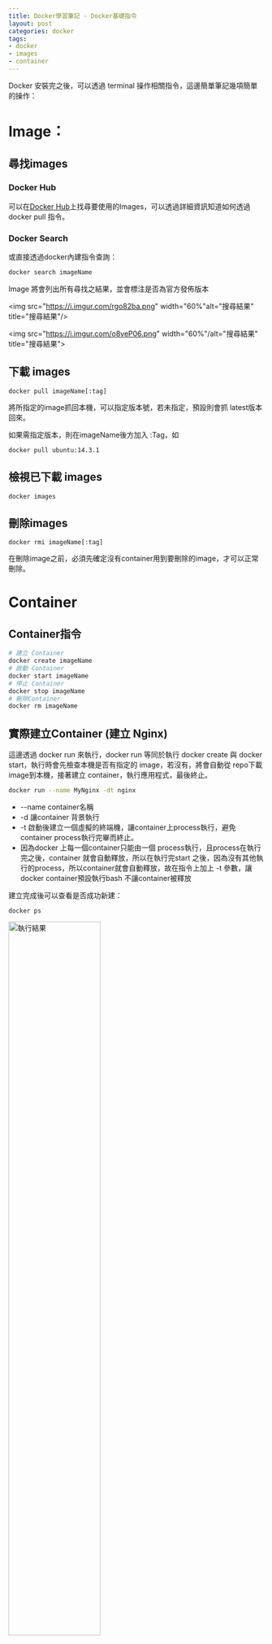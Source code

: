 ```yaml
---
title: Docker學習筆記 - Docker基礎指令
layout: post
categories: docker
tags:
- docker
- images
- container
---
```


Docker 安裝完之後，可以透過 terminal 操作相關指令，這邊簡單筆記幾項簡單的操作：

<!--more-->

# Image：

## 尋找images

### Docker Hub 

可以在[Docker Hub](https://hub.docker.com)上找尋要使用的Images，可以透過詳細資訊知道如何透過 docker pull 指令。

### Docker Search

或直接透過docker內建指令查詢：

```bash
docker search imageName
```

Image 將會列出所有尋找之結果，並會標注是否為官方發佈版本

<img src="https://i.imgur.com/rgo82ba.png" width="60%"alt="搜尋結果" title="搜尋結果"/>



<img src="https://i.imgur.com/o8veP06.png" width="60%"/alt="搜尋結果" title="搜尋結果">

## 下載 images

```
docker pull imageName[:tag]
```

將所指定的image抓回本機，可以指定版本號，若未指定，預設則會抓 latest版本回來。

如果需指定版本，則在imageName後方加入 :Tag，如 

```
docker pull ubuntu:14.3.1
```

## 檢視已下載 images

```
docker images
```

## 刪除images

```
docker rmi imageName[:tag]
```

在刪除image之前，必須先確定沒有container用到要刪除的image，才可以正常刪除。

# Container

## Container指令

```bash
# 建立 Container
docker create imageName
# 啟動 Container
docker start imageName
# 停止 Container
docker stop imageName
# 刪除Container
docker rm imageName
```

## 實際建立Container (建立 Nginx)

這邊透過 docker run 來執行，docker run 等同於執行 docker create 與 docker start，執行時會先檢查本機是否有指定的 image，若沒有，將會自動從 repo下載image到本機，接著建立 container，執行應用程式，最後終止。

``` bash
docker run --name MyNginx -dt nginx
```

* --name  container名稱
* -d 讓container 背景執行
* -t 啟動後建立一個虛擬的終端機，讓container上process執行，避免container process執行完畢而終止。
* 因為docker 上每一個container只能由一個 process執行，且process在執行完之後，container 就會自動釋放，所以在執行完start 之後，因為沒有其他執行的process，所以container就會自動釋放，故在指令上加上 -t 參數，讓docker container預設執行bash 不讓container被釋放

建立完成後可以查看是否成功新建：

```
docker ps
```
<img src="https://i.imgur.com/BCx3W8h.png" width="60%" alt="執行結果" title="執行結果"/>


## 進入 Container

```
docker exec -it MyNginx bash
```

* -i  可以想為如果希望以透過terminal方式，輸入指令得出結果這種互動方式執行，則必須加上這參數
* -t 讓docker以虛擬 terminal 方式執行

上面文字可能很難懂，如果仍不知道實際上的用途，這邊建議是直接透過指令來觀察差異：

```bash
# 同Terminal方式執行
docker exec -it MyNginx bash

# 單純透過指令與回應方式執行，一樣可執行，但畫面相當不容易看
docker exec -i MyNginx bash

# 輸入指令後沒回應之 Terminal
docker exec -t MyNginx bash
```

如果要退出 container，則執行 **exit** 即可。



這邊僅記錄一小部分指令，docker 提供了相當多的指令，同時還有 optional的參數可供輸入，在使用時可以多搭配 --help 來查看docker提供的功能。，